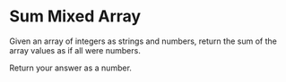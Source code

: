 # Sum Mixed Array

Given an array of integers as strings and numbers, return the sum of the array values as if all were numbers.

Return your answer as a number.
